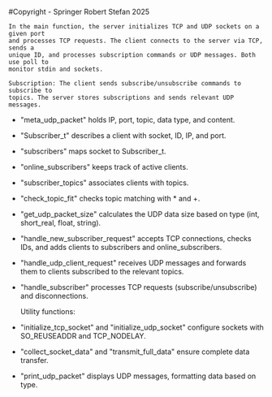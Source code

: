 #Copyright - Springer Robert Stefan 2025

    In the main function, the server initializes TCP and UDP sockets on a given port
    and processes TCP requests. The client connects to the server via TCP, sends a
    unique ID, and processes subscription commands or UDP messages. Both use poll to
    monitor stdin and sockets.

    Subscription: The client sends subscribe/unsubscribe commands to subscribe to
    topics. The server stores subscriptions and sends relevant UDP messages.

- "meta_udp_packet" holds IP, port, topic, data type, and content.
- "Subscriber_t" describes a client with socket, ID, IP, and port.
- "subscribers" maps socket to Subscriber_t.
- "online_subscribers" keeps track of active clients.
- "subscriber_topics" associates clients with topics.
- "check_topic_fit" checks topic matching with * and +.
- "get_udp_packet_size" calculates the UDP data size based on type
(int, short_real, float, string).

- "handle_new_subscriber_request" accepts TCP connections, checks IDs, and
adds clients to subscribers and online_subscribers.

- "handle_udp_client_request" receives UDP messages and forwards them to
clients subscribed to the relevant topics.

- "handle_subscriber" processes TCP requests (subscribe/unsubscribe) and disconnections.

    Utility functions:

- "initialize_tcp_socket" and "initialize_udp_socket" configure sockets with
SO_REUSEADDR and TCP_NODELAY.

- "collect_socket_data" and "transmit_full_data" ensure complete data transfer.
- "print_udp_packet" displays UDP messages, formatting data based on type.